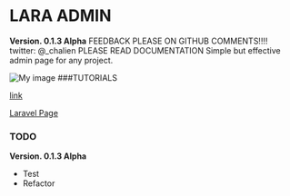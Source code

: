 # LARA ADMIN
**Version. 0.1.3 Alpha**
FEEDBACK PLEASE ON GITHUB COMMENTS!!!!
twitter: @_chalien
PLEASE READ DOCUMENTATION
Simple but effective admin page for any project.

![My image](http://drakarstudio.net/screen.png)
###TUTORIALS

[link](https://github.com/chalien/lara_admin/wiki/_pages)

[Laravel Page](http://bundles.laravel.com/bundle/lara_admin)

### TODO

**Version. 0.1.3 Alpha**

- Test
- Refactor
